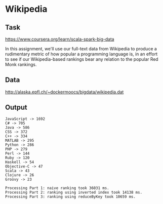# Wikipedia

## Task
https://www.coursera.org/learn/scala-spark-big-data

In this assignment, we'll use our full-text data from Wikipedia to produce a rudimentary metric of how popular a programming language is, in an effort to see if our Wikipedia-based rankings bear any relation to the popular Red Monk rankings.

## Data
http://alaska.epfl.ch/~dockermoocs/bigdata/wikipedia.dat

## Output
```
JavaScript -> 1692
C# -> 705
Java -> 586
CSS -> 372
C++ -> 334
MATLAB -> 295
Python -> 286
PHP -> 279
Perl -> 144
Ruby -> 120
Haskell -> 54
Objective-C -> 47
Scala -> 43
Clojure -> 26
Groovy -> 23

Processing Part 1: naive ranking took 36031 ms.
Processing Part 2: ranking using inverted index took 14138 ms.
Processing Part 3: ranking using reduceByKey took 10659 ms.
```

